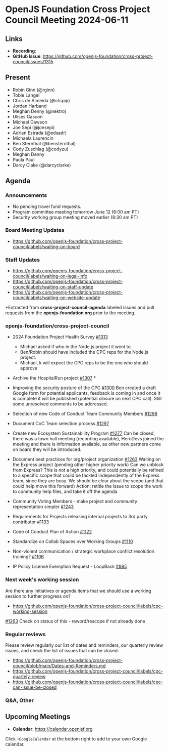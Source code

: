 # OpenJS Foundation Cross Project Council Meeting 2024-06-11

## Links

* **Recording**:
* **GitHub Issue**: https://github.com/openjs-foundation/cross-project-council/issues/1315

## Present

* Robin Ginn (@rginn)
* Tobie Langel
* Chris de Almeida (@ctcpip)
* Jordan Harband
* Meghan Denny (@nektro)
* Ulises Gascon
* Michael Dawson
* Joe Sepi (@joesepi)
* Adrian Estrada (@edsadr)
* Michaela Laurencin
* Ben Sternthal (@bensternthal)
* Cody Zuschlag (@codyzu)
* Meghan Denny
* Paula Paul
* Darcy Clake (@darcyclarke)

## Agenda

### Announcements

- No pending travel fund requests. 
- Program committee meeting tomorrow June 12 (8:00 am PT)
- Security working group meeting moved earlier (8:30 am PT)

### Board Meeting Updates

- https://github.com/openjs-foundation/cross-project-council/labels/waiting-on-board

### Staff Updates

- https://github.com/openjs-foundation/cross-project-council/labels/waiting-on-legal-info
- https://github.com/openjs-foundation/cross-project-council/labels/waiting-on-staff-update
- https://github.com/openjs-foundation/cross-project-council/labels/waiting-on-website-update

*Extracted from **cross-project-council-agenda** labeled issues and pull requests from the **openjs-foundation org** prior to the meeting.

### openjs-foundation/cross-project-council

* 2024 Foundation Project Health Survey [#1313](https://github.com/openjs-foundation/cross-project-council/issues/1313)
  * Michael asked if who in the Node.js project it went to.
  * Ben/Robin should have included the CPC reps for the Node.js project. 
  * Michael, k will expect the CPC reps to be the one who should approve

* Archive the HospitalRun project [#1307](https://github.com/openjs-foundation/cross-project-council/issues/1307)
  * 

* Improving the security posture of the CPC [#1300](https://github.com/openjs-foundation/cross-project-council/issues/1300)
Ben created a draft Google form for potential applicants, feedback is coming in and once it is complete it will be published (potential closure on next CPC call). Still some unresolved comments to be addressed.

* Selection of new Code of Conduct Team Community Members [#1298](https://github.com/openjs-foundation/cross-project-council/issues/1298)

* Document CoC Team selection process [#1297](https://github.com/openjs-foundation/cross-project-council/issues/1297)

* Create new Ecosystem Sustainability Program [#1277](https://github.com/openjs-foundation/cross-project-council/issues/1277)
Can be closed, there was a town hall meeting (recording available), HeroDevs joined the meeting and there is information available, as other new partners come on board they will be introduced.

* Document best practices for org/project organization [#1263](https://github.com/openjs-foundation/cross-project-council/issues/1263)
Waiting on the Express project (pending other higher priority work)
Can we unblock from Express?
This is not a high priority, and could potentially be refined to a specific scope that could be tackled independently of the Express team, since they are busy.
We should be clear about the scope (and that could help move this forward)
Action: retitle the issue to scope the work to community help files, and take it off the agenda

* Community Voting Members - make project and community representation simpler [#1243](https://github.com/openjs-foundation/cross-project-council/issues/1243)

* Requirements for Projects releasing internal projects to 3rd party contributor [#1133](https://github.com/openjs-foundation/cross-project-council/issues/1133)

* Code of Conduct Plan of Action [#1122](https://github.com/openjs-foundation/cross-project-council/issues/1122)

* Standardize on Collab Spaces over Working Groups [#1110](https://github.com/openjs-foundation/cross-project-council/issues/1110)

* Non-violent communication / strategic workplace conflict resolution training? [#1106](https://github.com/openjs-foundation/cross-project-council/issues/1106)

* IP Policy License Exemption Request - LoopBack [#885](https://github.com/openjs-foundation/cross-project-council/issues/885)


### Next week's working session

Are there any initiatives or agenda items that we should use a working session to further progress on?
- https://github.com/openjs-foundation/cross-project-council/labels/cpc-working-session

[#1263](https://github.com/openjs-foundation/cross-project-council/issues/1263)
Check on status of this - reword/rescope if not already done

### Regular reviews

Please review regularly our list of dates and reminders, our quarterly review issues, and check the list of issues that can be closed:

- https://github.com/openjs-foundation/cross-project-council/blob/main/Dates-and-Reminders.md
- https://github.com/openjs-foundation/cross-project-council/labels/cpc-quartely-review
- https://github.com/openjs-foundation/cross-project-council/labels/cpc-can-issue-be-closed

### Q&A, Other

## Upcoming Meetings

* **Calendar**: <https://calendar.openjsf.org>

Click `+GoogleCalendar` at the bottom right to add to your own Google calendar.

